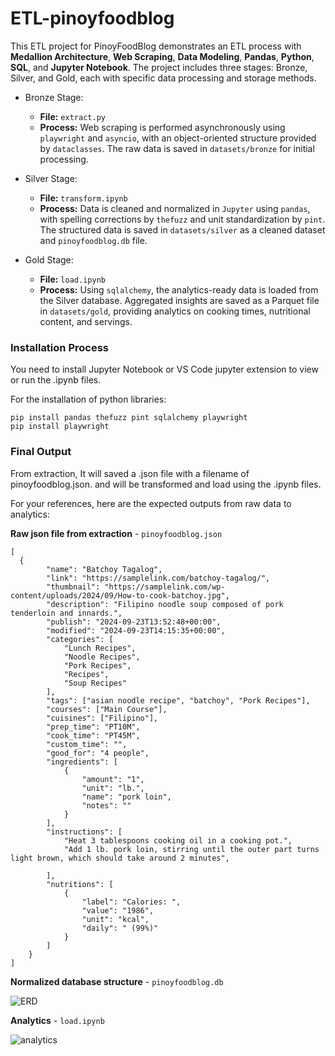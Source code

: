 # ETL-pinoyfoodblog

This ETL project for PinoyFoodBlog demonstrates an ETL process with <b>Medallion Architecture</b>, <b>Web Scraping</b>, <b>Data Modeling</b>, <b>Pandas</b>, <b>Python</b>, <b>SQL</b>, and <b>Jupyter Notebook</b>. The project includes three stages: Bronze, Silver, and Gold, each with specific data processing and storage methods.

- Bronze Stage:

    - <b>File:</b> `extract.py`
    - <b>Process:</b> Web scraping is performed asynchronously using `playwright` and `asyncio`, with an object-oriented structure provided by `dataclasses`. The raw data is saved in `datasets/bronze` for initial processing.

- Silver Stage:

    - <b>File:</b> `transform.ipynb`
    - <b>Process:</b> Data is cleaned and normalized in `Jupyter` using `pandas`, with spelling corrections by `thefuzz` and unit standardization by `pint`. The structured data is saved in `datasets/silver` as a cleaned dataset and `pinoyfoodblog.db` file.

- Gold Stage:

    - <b>File:</b> `load.ipynb`
    - <b>Process:</b> Using `sqlalchemy`, the analytics-ready data is loaded from the Silver database. Aggregated insights are saved as a Parquet file in `datasets/gold`, providing analytics on cooking times, nutritional content, and servings.
 
### Installation Process

You need to install Jupyter Notebook or VS Code jupyter extension to view or run the .ipynb files.

For the installation of python libraries:

```
pip install pandas thefuzz pint sqlalchemy playwright
pip install playwright
```

### Final Output

From extraction, It will saved a .json file with a filename of pinoyfoodblog.json. and will be transformed and load using the .ipynb files.

For your references, here are the expected outputs from raw data to analytics:

<b>Raw json file from extraction</b> - `pinoyfoodblog.json`

```
[
  {
		"name": "Batchoy Tagalog",
		"link": "https://samplelink.com/batchoy-tagalog/",
		"thumbnail": "https://samplelink.com/wp-content/uploads/2024/09/How-to-cook-batchoy.jpg",
		"description": "Filipino noodle soup composed of pork tenderloin and innards.",
		"publish": "2024-09-23T13:52:48+00:00",
		"modified": "2024-09-23T14:15:35+00:00",
		"categories": [
			"Lunch Recipes",
			"Noodle Recipes",
			"Pork Recipes",
			"Recipes",
			"Soup Recipes"
		],
		"tags": ["asian noodle recipe", "batchoy", "Pork Recipes"],
		"courses": ["Main Course"],
		"cuisines": ["Filipino"],
		"prep_time": "PT10M",
		"cook_time": "PT45M",
		"custom_time": "",
		"good_for": "4 people",
		"ingredients": [
			{
				"amount": "1",
				"unit": "lb.",
				"name": "pork loin",
				"notes": ""
			}
		],
		"instructions": [
			"Heat 3 tablespoons cooking oil in a cooking pot.",
			"Add 1 lb. pork loin, stirring until the outer part turns light brown, which should take around 2 minutes",

		],
		"nutritions": [
			{
				"label": "Calories: ",
				"value": "1986",
				"unit": "kcal",
				"daily": " (99%)"
			}
		]
	}
]
```

<b>Normalized database structure</b> - `pinoyfoodblog.db`

![ERD](https://github.com/user-attachments/assets/449755a3-00a5-461a-87b3-3471249647d5)

<b>Analytics</b> - `load.ipynb`

![analytics](https://github.com/user-attachments/assets/7073ed5b-7bd0-440c-95de-6e7a18062a25)


